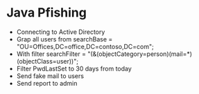 # Java Pfishing

+ Connecting to Active Directory
+ Grap all users from searchBase = "OU=Offices,DC=office,DC=contoso,DC=com";
+ With filter searchFilter = "(&(objectCategory=person)(mail=*)(objectClass=user))";
+ Filter PwdLastSet to 30 days from today
+ Send fake mail to users
+ Send report to admin
